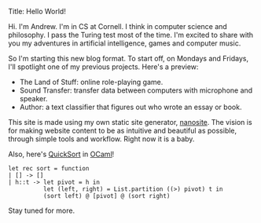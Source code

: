 Title: Hello World!

Hi. I'm Andrew. I'm in CS at Cornell. I think in computer science and philosophy. I pass the Turing test most of the time. I'm excited to share with you my adventures in artificial intelligence, games and computer music.

So I'm starting this new blog format. To start off, on Mondays and Fridays, I'll spotlight one of my previous projects. Here's a preview:

* The Land of Stuff: online role-playing game.
* Sound Transfer: transfer data between computers with microphone and speaker.
* Author: a text classifier that figures out who wrote an essay or book.

This site is made using my own static site generator, [nanosite](https://github.com/losmmorpg/nanosite). The vision is for making website content to be as intuitive and beautiful as possible, through simple tools and workflow. Right now it is a baby.

Also, here's [QuickSort](https://en.wikipedia.org/wiki/Quicksort) in [OCaml](https://ocaml.org/)!

    let rec sort = function
    | [] -> []
    | h::t -> let pivot = h in
              let (left, right) = List.partition ((>) pivot) t in
              (sort left) @ [pivot] @ (sort right)

Stay tuned for more.